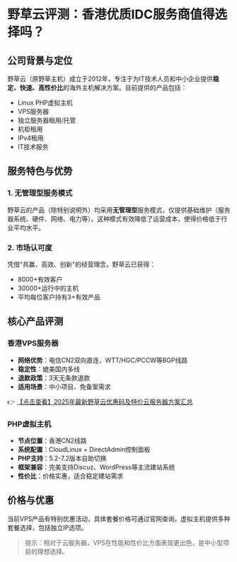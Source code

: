# 野草云评测：香港优质IDC服务商值得选择吗？

## 公司背景与定位

野草云（原野草主机）成立于2012年，专注于为IT技术人员和中小企业提供**稳定、快速、高性价比**的海外主机解决方案。目前提供的产品包括：

- Linux PHP虚拟主机
- VPS服务器
- 独立服务器租用/托管
- 机柜租用
- IPv4租用
- IT技术服务

## 服务特色与优势

### 1. 无管理型服务模式
野草云的产品（除特别说明外）均采用**无管理型**服务模式，仅提供基础维护（服务器系统、硬件、网络、电力等）。这种模式有效降低了运营成本，使得价格低于行业平均水平。

### 2. 市场认可度
凭借"共赢、高效、创新"的经营理念，野草云已获得：
- 8000+有效客户
- 30000+运行中的主机
- 平均每位客户持有3+有效产品

## 核心产品评测

### 香港VPS服务器
- **网络优势**：电信CN2双向直连，WTT/HGC/PCCW等BGP线路
- **稳定性**：媲美国内多线
- **退款政策**：3天无条款退款
- **适用场景**：中小项目、免备案需求

👉 [【点击查看】2025年最新野草云优惠码及特价云服务器方案汇总](https://bit.ly/yecaoyun)

### PHP虚拟主机
- **节点位置**：香港CN2线路
- **系统配置**：CloudLinux + DirectAdmin控制面板
- **PHP支持**：5.2-7.2版本自助切换
- **框架兼容**：完美支持Discuz、WordPress等主流建站系统
- **性价比**：价格实惠，适合稳定建站需求

## 价格与优惠
当前VPS产品有特别优惠活动，具体套餐价格可通过官网查询。虚拟主机提供多种套餐选择，包括独立IP选项。

> 提示：相对于云服务器，VPS在性能和性价比方面表现更出色，是中小型项目的理想选择。